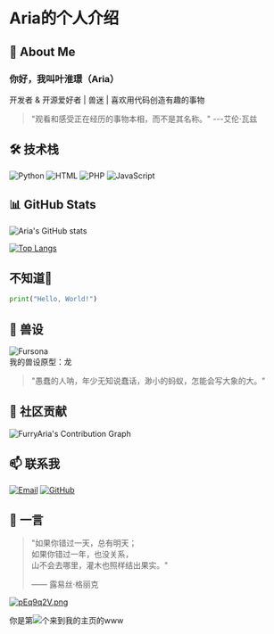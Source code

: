 # Aria的个人介绍

## 🌟 About Me
### 你好，我叫叶淮璟（Aria）
开发者 & 开源爱好者 | 兽迷 | 喜欢用代码创造有趣的事物  
> "观看和感受正在经历的事物本相，而不是其名称。" ---艾伦·瓦兹

## 🛠️ 技术栈
![Python](https://img.shields.io/badge/Python-3776AB?logo=python&logoColor=white)
![HTML](https://img.shields.io/badge/HTML-E34F26?logo=html5&logoColor=white)
![PHP](https://img.shields.io/badge/PHP-777BB4?logo=php&logoColor=white)
![JavaScript](https://img.shields.io/badge/JavaScript-F7DF1E?logo=javascript&logoColor=black)

## 📊 GitHub Stats
![Aria's GitHub stats](https://github-readme-stats.vercel.app/api?username=FurryAria)


[![Top Langs](https://github-readme-stats.vercel.app/api/top-langs/?username=FurryAria&layout=compact)](https://github.com/FurryAria/github-readme-stats)

## 不知道🤔
```python
print("Hello, World!")
```

## 🎨 兽设
![Fursona](https://s21.ax1x.com/2025/05/04/pEqp4t1.png)  
我的兽设原型：龙
>"愚蠢的人呐，年少无知说蠢话，渺小的蚂蚁，怎能会写大象的大。"

## 🌈 社区贡献
![FurryAria's Contribution Graph](https://ghchart.rshah.org/FurryAria)

## 📫 联系我
[![Email](https://img.shields.io/badge/Email-D14836?logoColor=white)](mailto:furtime@163.com)
[![GitHub](https://img.shields.io/badge/GitHub-181717?logo=github&logoColor=white)](https://github.com/FurryAria)

## 💭 一言
> "如果你错过一天，总有明天；  
> 如果你错过一年，也没关系，  
> 山不会去哪里，灌木也照样结出果实。"  
>  
> —— 露易丝·格丽克

[![pEq9q2V.png](https://s21.ax1x.com/2025/05/04/pEq9q2V.png)](https://imgse.com/i/pEq9q2V)









你是第![](https://w.saobby.com/w/y9nm0ban)个来到我的主页的www
